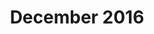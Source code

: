 ---
title: December 2016
showTitle: true
image: /img/drawings/flowergirl.jpg
materials: pencil, colored pencils, copic markers, blending stump, paint
description:
---